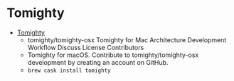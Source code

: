# Tomighty
- [Tomighty](https://github.com/tomighty/tomighty-osx)
  -  tomighty/tomighty-osx Tomighty for Mac Architecture Development Workflow Discuss License Contributors
  - Tomighty for macOS. Contribute to tomighty/tomighty-osx development by creating an account on GitHub.
  - `brew cask install tomighty`
